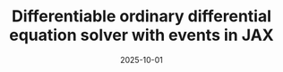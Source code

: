 ---
title: "Differentiable ordinary differential equation solver with events in JAX"
date: 2025-10-01
categories: [tutorials]
---